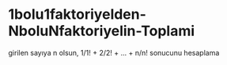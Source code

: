 # 1bolu1faktoriyelden-NboluNfaktoriyelin-Toplami
girilen sayıya n olsun, 1/1! + 2/2! + ... + n/n! sonucunu hesaplama
